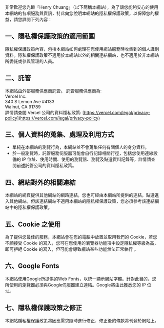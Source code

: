 非常歡迎您光臨「Henry Chuang」（以下簡稱本網站），為了讓您能夠安心的使用本網站的各項服務與資訊，特此向您說明本網站的隱私權保護政策，以保障您的權益，請您詳閱下列內容：

## 一、隱私權保護政策的適用範圍

隱私權保護政策內容，包括本網站如何處理在您使用網站服務時收集到的個人識別資料。隱私權保護政策不適用於本網站以外的相關連結網站，也不適用於非本網站所委託或參與管理的人員。

## 二、託管

本網站由外部服務供應商託管。
託管服務供應商為:       
Vercel Inc.     
340 S Lemon Ave #4133       
Walnut, CA 91789        
詳情請查閱 Vercel 公司的資料隱私政策: [https://vercel.com/legal/privacy-policy](https://vercel.com/legal/privacy-policy)

## 三、個人資料的蒐集、處理及利用方式

-   單純在本網站的瀏覽行為，本網站並不會蒐集任何有關個人的身分資料。
-   於一般瀏覽時，託管服務伺服器可能會自行記錄相關行徑，包括您使用連線設備的 IP 位址、使用時間、使用的瀏覽器、瀏覽及點選資料記錄等，詳情請查閱前述託管公司的資料隱私政策。

## 四、網站對外的相關連結

本網站的網頁提供其他網站的網路連結，您也可經由本網站所提供的連結，點選進入其他網站。但該連結網站不適用本網站的隱私權保護政策，您必須參考該連結網站中的隱私權保護政策。

## 五、Cookie 之使用

為了提供您最佳的服務，本網站會在您的電腦中放置並取用我們的 Cookie，若您不願接受 Cookie 的寫入，您可在您使用的瀏覽器功能項中設定隱私權等級為高，即可拒絕 Cookie 的寫入，但可能會導致網站某些功能無法正常執行 。

## 六、Google Fonts

本網站使用Google所提供的Web Fonts，以統一顯示網站字體。針對此目的，您所使用的瀏覽器必須與Google伺服器建立連結。Google將由此獲悉您的 IP 位址。

## 七、隱私權保護政策之修正

本網站隱私權保護政策將因應需求隨時進行修正，修正後的條款將刊登於網站上。
